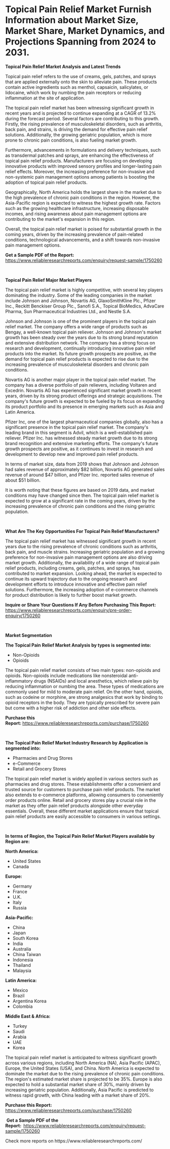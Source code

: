 <p><h1>Topical Pain Relief Market Furnish Information about Market Size, Market Share, Market Dynamics, and Projections Spanning from 2024 to 2031.</h1></p><p><strong>Topical Pain Relief Market Analysis and Latest Trends</strong></p>
<p><p>Topical pain relief refers to the use of creams, gels, patches, and sprays that are applied externally onto the skin to alleviate pain. These products contain active ingredients such as menthol, capsaicin, salicylates, or lidocaine, which work by numbing the pain receptors or reducing inflammation at the site of application.</p><p>The topical pain relief market has been witnessing significant growth in recent years and is projected to continue expanding at a CAGR of 13.2% during the forecast period. Several factors are contributing to this growth. Firstly, the rising prevalence of musculoskeletal disorders, such as arthritis, back pain, and strains, is driving the demand for effective pain relief solutions. Additionally, the growing geriatric population, which is more prone to chronic pain conditions, is also fueling market growth.</p><p>Furthermore, advancements in formulations and delivery techniques, such as transdermal patches and sprays, are enhancing the effectiveness of topical pain relief products. Manufacturers are focusing on developing innovative products with improved sensory profiles and longer-lasting pain relief effects. Moreover, the increasing preference for non-invasive and non-systemic pain management options among patients is boosting the adoption of topical pain relief products.</p><p>Geographically, North America holds the largest share in the market due to the high prevalence of chronic pain conditions in the region. However, the Asia-Pacific region is expected to witness the highest growth rate. Factors such as the growing healthcare infrastructure, increasing disposable incomes, and rising awareness about pain management options are contributing to the market's expansion in this region.</p><p>Overall, the topical pain relief market is poised for substantial growth in the coming years, driven by the increasing prevalence of pain-related conditions, technological advancements, and a shift towards non-invasive pain management options.</p></p>
<p><strong>Get a Sample PDF of the Report:&nbsp;</strong> <a href="https://www.reliableresearchreports.com/enquiry/request-sample/1750260">https://www.reliableresearchreports.com/enquiry/request-sample/1750260</a></p>
<p>&nbsp;</p>
<p><strong>Topical Pain Relief Major Market Players</strong></p>
<p><p>The topical pain relief market is highly competitive, with several key players dominating the industry. Some of the leading companies in the market include Johnson and Johnson, Novartis AG, GlaxoSmithKline Plc., Pfizer Inc., Reckitt Benckiser Group Plc., Sanofi S.A., Topical BioMedics, AdvaCare Pharma, Sun Pharmaceutical Industries Ltd., and Nestle S.A.</p><p>Johnson and Johnson is one of the prominent players in the topical pain relief market. The company offers a wide range of products such as Bengay, a well-known topical pain reliever. Johnson and Johnson's market growth has been steady over the years due to its strong brand reputation and extensive distribution network. The company has a strong focus on research and development, continually introducing innovative pain relief products into the market. Its future growth prospects are positive, as the demand for topical pain relief products is expected to rise due to the increasing prevalence of musculoskeletal disorders and chronic pain conditions.</p><p>Novartis AG is another major player in the topical pain relief market. The company has a diverse portfolio of pain relievers, including Voltaren and Excedrin. Novartis AG has experienced significant market growth in recent years, driven by its strong product offerings and strategic acquisitions. The company's future growth is expected to be fueled by its focus on expanding its product portfolio and its presence in emerging markets such as Asia and Latin America. </p><p>Pfizer Inc, one of the largest pharmaceutical companies globally, also has a significant presence in the topical pain relief market. The company's leading brand in this segment is Advil, which is a well-established pain reliever. Pfizer Inc. has witnessed steady market growth due to its strong brand recognition and extensive marketing efforts. The company's future growth prospects are positive, as it continues to invest in research and development to develop new and improved pain relief products.</p><p>In terms of market size, data from 2019 shows that Johnson and Johnson had sales revenue of approximately $82 billion, Novartis AG generated sales revenue of around $47 billion, and Pfizer Inc. reported sales revenue of about $51 billion. </p><p>It is worth noting that these figures are based on 2019 data, and market conditions may have changed since then. The topical pain relief market is expected to grow at a significant rate in the coming years, driven by the increasing prevalence of chronic pain conditions and the rising geriatric population.</p></p>
<p>&nbsp;</p>
<p><strong>What Are The Key Opportunities For Topical Pain Relief Manufacturers?</strong></p>
<p><p>The topical pain relief market has witnessed significant growth in recent years due to the rising prevalence of chronic conditions such as arthritis, back pain, and muscle strains. Increasing geriatric population and a growing preference for non-invasive pain management options are also driving market growth. Additionally, the availability of a wide range of topical pain relief products, including creams, gels, patches, and sprays, has contributed to market expansion. Looking ahead, the market is expected to continue its upward trajectory due to the ongoing research and development efforts to introduce innovative and effective pain relief solutions. Furthermore, the increasing adoption of e-commerce channels for product distribution is likely to further boost market growth.</p></p>
<p><strong>Inquire or Share Your Questions If Any Before Purchasing This Report:</strong> <a href="https://www.reliableresearchreports.com/enquiry/pre-order-enquiry/1750260">https://www.reliableresearchreports.com/enquiry/pre-order-enquiry/1750260</a></p>
<p>&nbsp;</p>
<p><strong>Market Segmentation</strong></p>
<p><strong>The Topical Pain Relief Market Analysis by types is segmented into:</strong></p>
<p><ul><li>Non-Opioids</li><li>Opioids</li></ul></p>
<p><p>The topical pain relief market consists of two main types: non-opioids and opioids. Non-opioids include medications like nonsteroidal anti-inflammatory drugs (NSAIDs) and local anesthetics, which relieve pain by reducing inflammation or numbing the area. These types of medications are commonly used for mild to moderate pain relief. On the other hand, opioids, such as codeine or morphine, are strong analgesics that work by binding to opioid receptors in the body. They are typically prescribed for severe pain but come with a higher risk of addiction and other side effects.</p></p>
<p><strong>Purchase this Report:&nbsp;</strong><a href="https://www.reliableresearchreports.com/purchase/1750260">https://www.reliableresearchreports.com/purchase/1750260</a></p>
<p>&nbsp;</p>
<p><strong>The Topical Pain Relief Market Industry Research by Application is segmented into:</strong></p>
<p><ul><li>Pharmacies and Drug Stores</li><li>e-Commerce</li><li>Retail and Grocery Stores</li></ul></p>
<p><p>The topical pain relief market is widely applied in various sectors such as pharmacies and drug stores. These establishments offer a convenient and trusted source for customers to purchase pain relief products. The market also extends to e-commerce platforms, allowing consumers to conveniently order products online. Retail and grocery stores play a crucial role in the market as they offer pain relief products alongside other everyday essentials. Overall, these different market applications ensure that topical pain relief products are easily accessible to consumers in various settings.</p></p>
<p>&nbsp;</p>
<p><strong>In terms of Region, the Topical Pain Relief Market Players available by Region are:</strong></p>
<p>
    <p> <strong> North America: </strong>
        <ul>
            <li>United States</li>
            <li>Canada</li>
        </ul>
        </p> 
    <p> <strong> Europe: </strong>
        <ul>
            <li>Germany</li>
            <li>France</li>
            <li>U.K.</li>
            <li>Italy</li>
            <li>Russia</li>
        </ul>
        </p> 
    <p> <strong> Asia-Pacific: </strong>
        <ul>
            <li>China</li>
            <li>Japan</li>
            <li>South Korea</li>
            <li>India</li>
            <li>Australia</li>
            <li>China Taiwan</li>
            <li>Indonesia</li>
            <li>Thailand</li>
            <li>Malaysia</li>
        </ul>
        </p> 
    <p> <strong> Latin America: </strong>
        <ul>
            <li>Mexico</li>
            <li>Brazil</li>
            <li>Argentina Korea</li>
            <li>Colombia</li>
        </ul>
        </p> 
    <p> <strong> Middle East & Africa: </strong>
        <ul>
            <li>Turkey</li>
            <li>Saudi</li>
            <li>Arabia</li>
            <li>UAE</li>
            <li>Korea</li>
        </ul>
    </p>
    </p>
<p><p>The topical pain relief market is anticipated to witness significant growth across various regions, including North America (NA), Asia Pacific (APAC), Europe, the United States (USA), and China. North America is expected to dominate the market due to the rising prevalence of chronic pain conditions. The region's estimated market share is projected to be 35%. Europe is also expected to hold a substantial market share of 30%, mainly driven by increasing geriatric population. Additionally, Asia Pacific is predicted to witness rapid growth, with China leading with a market share of 20%.</p></p>
<p><strong>Purchase this Report: </strong><a href="https://www.reliableresearchreports.com/purchase/1750260">https://www.reliableresearchreports.com/purchase/1750260</a></p>
<p>&nbsp;<strong>Get a Sample PDF of the Report:&nbsp;&nbsp;</strong><a href="https://www.reliableresearchreports.com/enquiry/request-sample/1750260">https://www.reliableresearchreports.com/enquiry/request-sample/1750260</a></p>
<p><strong></strong></p>
<p>Check more reports on https://www.reliableresearchreports.com/</p>